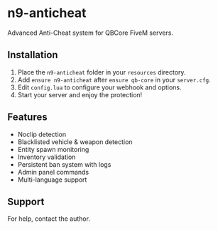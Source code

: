 # n9-anticheat

Advanced Anti-Cheat system for QBCore FiveM servers.

## Installation

1. Place the `n9-anticheat` folder in your `resources` directory.
2. Add `ensure n9-anticheat` after `ensure qb-core` in your `server.cfg`.
3. Edit `config.lua` to configure your webhook and options.
4. Start your server and enjoy the protection!

## Features

- Noclip detection
- Blacklisted vehicle & weapon detection
- Entity spawn monitoring
- Inventory validation
- Persistent ban system with logs
- Admin panel commands
- Multi-language support

## Support

For help, contact the author.
